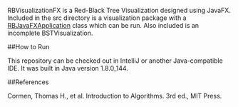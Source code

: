 RBVisualizationFX is a Red-Black Tree Visualization designed using JavaFX. Included in the src directory is a visualization package with a [RBJavaFXApplication](src/visualization/RBJavaFXApplication.java) class which can be run. Also included is an incomplete BSTVisualization.

##How to Run

This repository can be checked out in IntelliJ or another Java-compatible IDE. It was built in Java version 1.8.0_144.

##References

Cormen, Thomas H., et al. Introduction to Algorithms. 3rd ed., MIT Press.